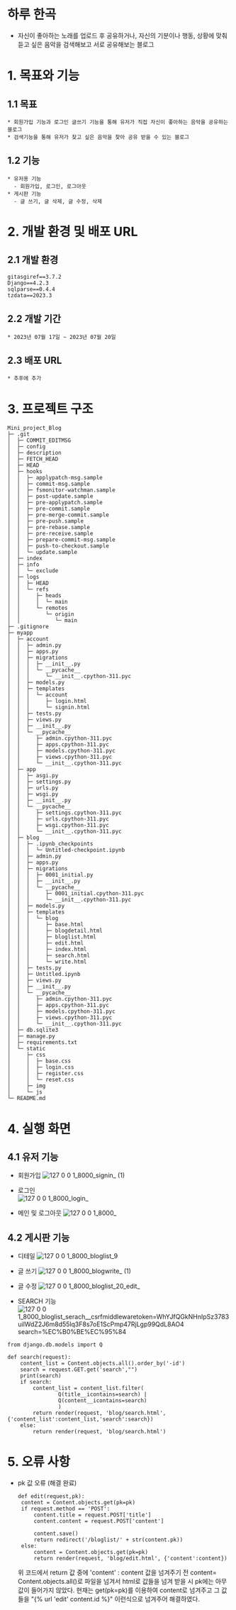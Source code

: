 # 하루 한곡
  * 자신이 좋아하는 노래를 업로드 후 공유하거나, 자신의 기분이나 행동, 상황에 맞춰 듣고 싶은 음악을 검색해보고 서로 공유해보는 블로그

# 1. 목표와 기능
## 1.1 목표
    * 회원가입 기능과 로그인 글쓰기 기능을 통해 유저가 직접 자신이 좋아하는 음악을 공유하는 블로그
    * 검색기능을 통해 유저가 찾고 싶은 음악을 찾아 공유 받을 수 있는 블로그
## 1.2 기능
    * 유저용 기능
      - 회원가입, 로그인, 로그아웃
    * 게시판 기능
      - 글 쓰기, 글 삭제, 글 수정, 삭제

# 2. 개발 환경 및 배포 URL
## 2.1 개발 환경
```
gitasgiref==3.7.2
Django==4.2.3
sqlparse==0.4.4
tzdata==2023.3
```
## 2.2 개발 기간
    * 2023년 07월 17일 ~ 2023년 07월 20일

## 2.3 배포 URL
    * 추후에 추가

# 3. 프로젝트 구조
```
Mini_project_Blog
├─ .git
│  ├─ COMMIT_EDITMSG
│  ├─ config
│  ├─ description
│  ├─ FETCH_HEAD
│  ├─ HEAD
│  ├─ hooks
│  │  ├─ applypatch-msg.sample
│  │  ├─ commit-msg.sample
│  │  ├─ fsmonitor-watchman.sample
│  │  ├─ post-update.sample
│  │  ├─ pre-applypatch.sample
│  │  ├─ pre-commit.sample
│  │  ├─ pre-merge-commit.sample
│  │  ├─ pre-push.sample
│  │  ├─ pre-rebase.sample
│  │  ├─ pre-receive.sample
│  │  ├─ prepare-commit-msg.sample
│  │  ├─ push-to-checkout.sample
│  │  └─ update.sample
│  ├─ index
│  ├─ info
│  │  └─ exclude
│  ├─ logs
│  │  ├─ HEAD
│  │  └─ refs
│  │     ├─ heads
│  │     │  └─ main
│  │     └─ remotes
│  │        └─ origin
│  │           └─ main
├─ .gitignore
├─ myapp
│  ├─ account
│  │  ├─ admin.py
│  │  ├─ apps.py
│  │  ├─ migrations
│  │  │  ├─ __init__.py
│  │  │  └─ __pycache__
│  │  │     └─ __init__.cpython-311.pyc
│  │  ├─ models.py
│  │  ├─ templates
│  │  │  └─ account
│  │  │     ├─ login.html
│  │  │     └─ signin.html
│  │  ├─ tests.py
│  │  ├─ views.py
│  │  ├─ __init__.py
│  │  └─ __pycache__
│  │     ├─ admin.cpython-311.pyc
│  │     ├─ apps.cpython-311.pyc
│  │     ├─ models.cpython-311.pyc
│  │     ├─ views.cpython-311.pyc
│  │     └─ __init__.cpython-311.pyc
│  ├─ app
│  │  ├─ asgi.py
│  │  ├─ settings.py
│  │  ├─ urls.py
│  │  ├─ wsgi.py
│  │  ├─ __init__.py
│  │  └─ __pycache__
│  │     ├─ settings.cpython-311.pyc
│  │     ├─ urls.cpython-311.pyc
│  │     ├─ wsgi.cpython-311.pyc
│  │     └─ __init__.cpython-311.pyc
│  ├─ blog
│  │  ├─ .ipynb_checkpoints
│  │  │  └─ Untitled-checkpoint.ipynb
│  │  ├─ admin.py
│  │  ├─ apps.py
│  │  ├─ migrations
│  │  │  ├─ 0001_initial.py
│  │  │  ├─ __init__.py
│  │  │  └─ __pycache__
│  │  │     ├─ 0001_initial.cpython-311.pyc
│  │  │     └─ __init__.cpython-311.pyc
│  │  ├─ models.py
│  │  ├─ templates
│  │  │  └─ blog
│  │  │     ├─ base.html
│  │  │     ├─ blogdetail.html
│  │  │     ├─ bloglist.html
│  │  │     ├─ edit.html
│  │  │     ├─ index.html
│  │  │     ├─ search.html
│  │  │     └─ write.html
│  │  ├─ tests.py
│  │  ├─ Untitled.ipynb
│  │  ├─ views.py
│  │  ├─ __init__.py
│  │  └─ __pycache__
│  │     ├─ admin.cpython-311.pyc
│  │     ├─ apps.cpython-311.pyc
│  │     ├─ models.cpython-311.pyc
│  │     ├─ views.cpython-311.pyc
│  │     └─ __init__.cpython-311.pyc
│  ├─ db.sqlite3
│  ├─ manage.py
│  ├─ requirements.txt
│  └─ static
│     ├─ css
│     │  ├─ base.css
│     │  ├─ login.css
│     │  ├─ register.css
│     │  └─ reset.css
│     ├─ img
│     └─ js
└─ README.md
```
# 4. 실행 화면
## 4.1 유저 기능
   * 회원가입
![127 0 0 1_8000_signin_ (1)](https://github.com/SleepyGom/Project_blog/assets/93717960/d59856ae-877d-46c0-9a7c-c06d3cd3c001)

   * 로그인      
![127 0 0 1_8000_login_](https://github.com/SleepyGom/Project_blog/assets/93717960/800ef31b-0595-4470-a222-f82eb5af4ddc)

  * 메인 및 로그아웃
![127 0 0 1_8000_](https://github.com/SleepyGom/Project_blog/assets/93717960/ff716e5e-e2ba-496d-b592-6e713d1edd7e)

## 4.2 게시판 기능
  * 디테일
![127 0 0 1_8000_bloglist_9](https://github.com/SleepyGom/Project_blog/assets/93717960/49643e03-2c8c-4410-93c8-b9f89bca3225)

  * 글 쓰기
![127 0 0 1_8000_blogwrite_ (1)](https://github.com/SleepyGom/Project_blog/assets/93717960/1c77fd09-e8f9-40ad-b9ac-ecd57270fc0d)

  * 글 수정
![127 0 0 1_8000_bloglist_20_edit_](https://github.com/SleepyGom/Project_blog/assets/93717960/447112b9-6ecd-4a36-9997-877808cc7106)


  * SEARCH 기능
![127 0 0 1_8000_bloglist_serach__csrfmiddlewaretoken=WhYJfQGkNHnIpSz3783uilWdZ2J6m8d55lq3F8s7oE1ScPmp47RjLgp99QdL8AO4 search=%EC%B0%BE%EC%95%84](https://github.com/SleepyGom/Project_blog/assets/93717960/b26244b7-cbec-4ff4-a48b-2c2456bc5bef)
```Django
from django.db.models import Q

def search(request):
    content_list = Content.objects.all().order_by('-id')
    search = request.GET.get('search',"")
    print(search)
    if search:
        content_list = content_list.filter(
                Q(title__icontains=search) |
                Q(content__icontains=search)
                )
        return render(request, 'blog/search.html', {'content_list':content_list,'search':search})
    else:
        return render(request, 'blog/search.html')
```

# 5. 오류 사항
 * pk 값 오류 (해결 완료)
   ```Django
   def edit(request,pk):
    content = Content.objects.get(pk=pk)
    if request.method == 'POST':
        content.title = request.POST['title']
        content.content = request.POST['content']

        content.save()
        return redirect('/bloglist/' + str(content.pk))
    else:
        content = Content.objects.get(pk=pk)
        return render(request, 'blog/edit.html', {'content':content})
   ```
   위 코드에서 return 값 중에 'content' : content 값을 넘겨주기 전 content= Content.objects.all()로 파일을 넘겨서 html로 값들을 넘겨 받을 시 pk에는 아무 값이 들어가지 않았다.
   현재는 get(pk=pk)를 이용하여 content로 넘겨주고 그 값들을 "{% url 'edit' content.id %}" 이런식으로 넘겨주어 해결하였다.



